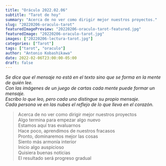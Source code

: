 ```yaml
---
title: "Oráculo 2022.02.06"
subtitle: "Tarot de hoy"
summary: "Acerca de no ver como dirigir mejor nuestros proyectos."
slug: "20220206-oraculo-tarot"
featuredImagePreview: "20220206-oraculo-tarot-featured.jpg"
featuredImage: "20220206-oraculo-tarot.jpg"
images: ["20220206-lectura-tarot.jpg"]
categories: ["Tarot"]
tags: ["tarot", "oraculo"]
author: "Antonio Kobashikawa"
date: 2022-02-06T23:00:00-05:00
draft: false
---
```


_Se dice que el mensaje no está en el texto sino que se forma en la mente de quién lee.\
Con las imágenes de un juego de cartas cada mente puede formar un mensaje.\
Escribo lo que leo, pero cada uno distingue su propio mensaje.\
Cada persona ve en las nubes el reflejo de lo que lleva en el corazón._


> Acerca de no ver como dirigir mejor nuestros proyectos \
Algo termina para empezar algo nuevo \
Estamos aquí tras evaluarnos \
Hace poco, aprendimos de nuestros fracasos \
Pronto, dominaremos mejor las cosas \
Siento más armonía interior \
Inicio algo auspicioso \
Quisiera buenas noticias \
El resultado será progreso gradual